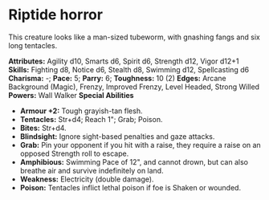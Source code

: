 # Riptide horror

This creature looks like a man-sized tubeworm, with gnashing fangs
and six long tentacles.

**Attributes:** Agility d10, Smarts d6, Spirit d6, Strength d12, Vigor
d12+1
**Skills:** Fighting d8, Notice d6, Stealth d8, Swimming d12,
Spellcasting d6
**Charisma:** -; **Pace:** 5; **Parry:** 6; **Toughness:** 10 (2)
**Edges:** Arcane Background (Magic), Frenzy, Improved Frenzy, Level
Headed, Strong Willed
**Powers:** Wall Walker
**Special Abilities**

- **Armour +2:** Tough grayish-tan flesh.
- **Tentacles:** Str+d4; Reach 1"; Grab; Poison.
- **Bites:** Str+d4.
- **Blindsight:** Ignore sight-based penalties and gaze attacks.
- **Grab:** Pin your opponent if you hit with a raise, they require a
raise on an opposed Strength roll to escape.
- **Amphibious:** Swimming Pace of 12", and cannot drown, but can also
breathe air and survive indefinitely on land.
- **Weakness:** Electricity (double damage).
- **Poison:** Tentacles inflict lethal poison if foe is Shaken or
wounded.
